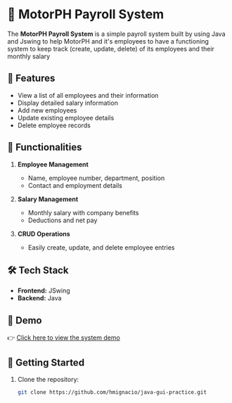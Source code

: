 # 🚗 MotorPH Payroll System

The **MotorPH Payroll System** is a simple payroll system built by using Java and Jswing to help MotorPH and it's employees to have a functioning system to keep track (create, update, delete) of its employees and their monthly salary

## 📌 Features

- View a list of all employees and their information
- Display detailed salary information
- Add new employees
- Update existing employee details
- Delete employee records

## 🧾 Functionalities

1. **Employee Management**
   - Name, employee number, department, position
   - Contact and employment details

2. **Salary Management**
   - Monthly salary with company benefits
   - Deductions and net pay 

3. **CRUD Operations**
   - Easily create, update, and delete employee entries

## 🛠️ Tech Stack

- **Frontend:** JSwing
- **Backend:** Java

## 🔗 Demo

👉 [Click here to view the system demo](https://your-demo-link.com)

## 🚀 Getting Started

1. Clone the repository:
   ```bash
   git clone https://github.com/hmignacio/java-gui-practice.git
